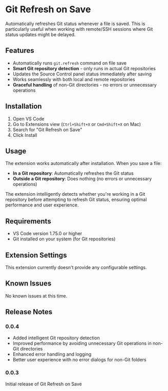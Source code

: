 # Git Refresh on Save

Automatically refreshes Git status whenever a file is saved. This is particularly useful when working with remote/SSH sessions where Git status updates might be delayed.

## Features

- Automatically runs `git.refresh` command on file save
- **Smart Git repository detection** - only runs in actual Git repositories
- Updates the Source Control panel status immediately after saving
- Works seamlessly with both local and remote repositories
- **Graceful handling** of non-Git directories - no errors or unnecessary operations

## Installation

1. Open VS Code
2. Go to Extensions view (`Ctrl+Shift+X` or `Cmd+Shift+X` on Mac)
3. Search for "Git Refresh on Save"
4. Click Install

## Usage

The extension works automatically after installation. When you save a file:

- **In a Git repository**: Automatically refreshes the Git status
- **Outside a Git repository**: Does nothing (no errors or unnecessary operations)

The extension intelligently detects whether you're working in a Git repository before attempting to refresh Git status, ensuring optimal performance and user experience.

## Requirements

- VS Code version 1.75.0 or higher
- Git installed on your system (for Git repositories)

## Extension Settings

This extension currently doesn't provide any configurable settings.

## Known Issues

No known issues at this time.

## Release Notes

### 0.0.4

- Added intelligent Git repository detection
- Improved performance by avoiding unnecessary Git operations in non-Git directories
- Enhanced error handling and logging
- Better user experience with no error dialogs for non-Git folders

### 0.0.3

Initial release of Git Refresh on Save
